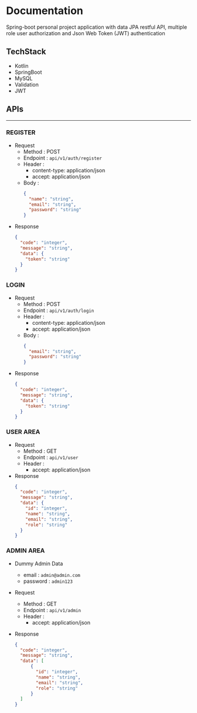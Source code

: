 # Documentation

Spring-boot personal project application with data JPA restful API, multiple role user authorization and Json Web Token (JWT) authentication

## TechStack

 - Kotlin
 - SpringBoot
 - MySQL
 - Validation
 - JWT

## APIs

---

### REGISTER

- Request
  - Method : POST
  - Endpoint : ``api/v1/auth/register``
  - Header :
      - content-type: application/json
      - accept: application/json
  - Body :
    ```json
    {
      "name": "string",
      "email": "string",
      "password": "string"
    }
    ```
- Response
    ```json
    {
      "code": "integer",
      "message": "string",
      "data": {
        "token": "string"
      }   
    }
    ```

### LOGIN

- Request
    - Method : POST
    - Endpoint : ``api/v1/auth/login``
    - Header :
        - content-type: application/json
        - accept: application/json
    - Body :
      ```json
      {
        "email": "string",
        "password": "string"
      }
      ```
- Response
    ```json
    {
      "code": "integer",
      "message": "string",
      "data": {
        "token": "string"
      } 
    }
    ```

### USER AREA

- Request
    - Method : GET
    - Endpoint : ``api/v1/user``
    - Header :
        - accept: application/json
- Response
    ```json
    {
      "code": "integer",
      "message": "string",
      "data": {
        "id": "integer",
        "name": "string",
        "email": "string",
        "role": "string"
      } 
    }
    ```

### ADMIN AREA

- Dummy Admin Data
  - email : ``admin@admin.com``
  - password : ``admin123``

- Request
    - Method : GET
    - Endpoint : ``api/v1/admin``
    - Header :
        - accept: application/json
- Response
    ```json
    {
      "code": "integer",
      "message": "string",
      "data": [
          {
            "id": "integer",
            "name": "string",
            "email": "string",
            "role": "string"
          }
      ]
    }
    ```
